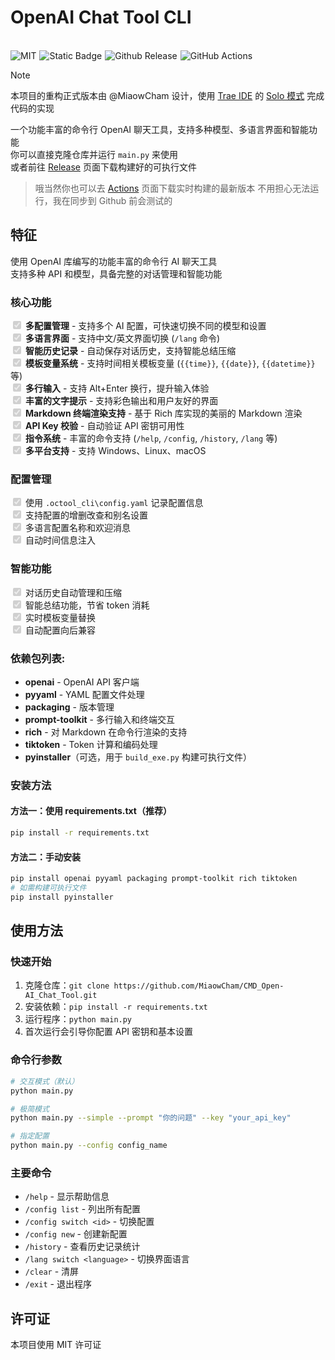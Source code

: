 # OpenAI Chat Tool CLI
<br>
<div style="white-space: nowrap; display: flex; flex-wrap: nowrap; gap: 5px;">
  <a href="https://github.com/MiaowCham/CMD_Open-AI_Chat_Tool/blob/main/LICENSE"><img src="https://img.shields.io/badge/License-MIT-orange.svg" alt="MIT" style="display: inline-block;"></a>
  <a href="https://github.com/search?q=repo%3AMiaowCham%2FCMD_Open-AI_Chat_Tool++language%3APython&type=code"><img src="https://img.shields.io/badge/Languages-Python-blue.svg" alt="Static Badge" style="display: inline-block;"></a>
  <a href="https://github.com/MiaowCham/CMD_Open-AI_Chat_Tool/releases"><img src="https://img.shields.io/github/v/release/MiaowCham/CMD_Open-AI_Chat_Tool" alt="Github Release" style="display: inline-block;"></a>
  <a href="https://github.com/MiaowCham/CMD_Open-AI_Chat_Tool/actions/workflows/build.yml"><img src="https://img.shields.io/github/actions/workflow/status/MiaowCham/CMD_Open-AI_Chat_Tool/.github/workflows/build.yml" alt="GitHub Actions" style="display: inline-block;"></a>
</div>  

>[!note]
>本项目的重构正式版本由 @MiaowCham 设计，使用 [Trae IDE](https://www.trae.ai/) 的 [Solo 模式](https://www.trae.ai/solo) 完成代码的实现

一个功能丰富的命令行 OpenAI 聊天工具，支持多种模型、多语言界面和智能功能  
你可以直接克隆仓库并运行 `main.py` 来使用  
或者前往 [Release](https://github.com/MiaowCham/CMD_Open-AI_Chat_Tool/releases/latest) 页面下载构建好的可执行文件

> 哦当然你也可以去 [Actions](https://github.com/MiaowCham/CMD_Open-AI_Chat_Tool/actions/workflows/build.yml) 页面下载实时构建的最新版本
不用担心无法运行，我在同步到 Github 前会测试的

## 特征
使用 OpenAI 库编写的功能丰富的命令行 AI 聊天工具  
支持多种 API 和模型，具备完整的对话管理和智能功能

### 核心功能
<input type="checkbox" checked disabled> **多配置管理** - 支持多个 AI 配置，可快速切换不同的模型和设置  
<input type="checkbox" checked disabled> **多语言界面** - 支持中文/英文界面切换 (`/lang` 命令)  
<input type="checkbox" checked disabled> **智能历史记录** - 自动保存对话历史，支持智能总结压缩  
<input type="checkbox" checked disabled> **模板变量系统** - 支持时间相关模板变量 (`{{time}}`, `{{date}}`, `{{datetime}}` 等)  
<input type="checkbox" checked disabled> **多行输入** - 支持 Alt+Enter 换行，提升输入体验  
<input type="checkbox" checked disabled> **丰富的文字提示** - 支持彩色输出和用户友好的界面  
<input type="checkbox" checked disabled> **Markdown 终端渲染支持** - 基于 Rich 库实现的美丽的 Markdown 渲染  
<input type="checkbox" checked disabled> **API Key 校验** - 自动验证 API 密钥可用性  
<input type="checkbox" checked disabled> **指令系统** - 丰富的命令支持 (`/help`, `/config`, `/history`, `/lang` 等)  
<input type="checkbox" checked disabled> **多平台支持** - 支持 Windows、Linux、macOS  

### 配置管理
<input type="checkbox" checked disabled> 使用 `.octool_cli\config.yaml` 记录配置信息  
<input type="checkbox" checked disabled> 支持配置的增删改查和别名设置  
<input type="checkbox" checked disabled> 多语言配置名称和欢迎消息  
<input type="checkbox" checked disabled> 自动时间信息注入  

### 智能功能
<input type="checkbox" checked disabled> 对话历史自动管理和压缩  
<input type="checkbox" checked disabled> 智能总结功能，节省 token 消耗  
<input type="checkbox" checked disabled> 实时模板变量替换  
<input type="checkbox" checked disabled> 自动配置向后兼容  

### 依赖包列表:
 - **openai** - OpenAI API 客户端
 - **pyyaml** - YAML 配置文件处理
 - **packaging** - 版本管理
 - **prompt-toolkit** - 多行输入和终端交互
 - **rich** - 对 Markdown 在命令行渲染的支持
 - **tiktoken** - Token 计算和编码处理
 - **pyinstaller**（可选，用于 `build_exe.py` 构建可执行文件）

### 安装方法

#### 方法一：使用 requirements.txt（推荐）
```bash
pip install -r requirements.txt
```

#### 方法二：手动安装
```bash
pip install openai pyyaml packaging prompt-toolkit rich tiktoken
# 如需构建可执行文件
pip install pyinstaller
```

## 使用方法

### 快速开始
1. 克隆仓库：`git clone https://github.com/MiaowCham/CMD_Open-AI_Chat_Tool.git`
2. 安装依赖：`pip install -r requirements.txt`
3. 运行程序：`python main.py`
4. 首次运行会引导你配置 API 密钥和基本设置

### 命令行参数
```bash
# 交互模式（默认）
python main.py

# 极简模式
python main.py --simple --prompt "你的问题" --key "your_api_key"

# 指定配置
python main.py --config config_name
```

### 主要命令
- `/help` - 显示帮助信息
- `/config list` - 列出所有配置
- `/config switch <id>` - 切换配置
- `/config new` - 创建新配置
- `/history` - 查看历史记录统计
- `/lang switch <language>` - 切换界面语言
- `/clear` - 清屏
- `/exit` - 退出程序

## 许可证
本项目使用 MIT 许可证
